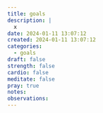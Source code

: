 ```yaml
---
title: goals
description: |
  x
date: 2024-01-11 13:07:12
created: 2024-01-11 13:07:12
categories:
  - goals
draft: false
strength: false
cardio: false
meditate: false
pray: true
notes: 
observations:
---
```

